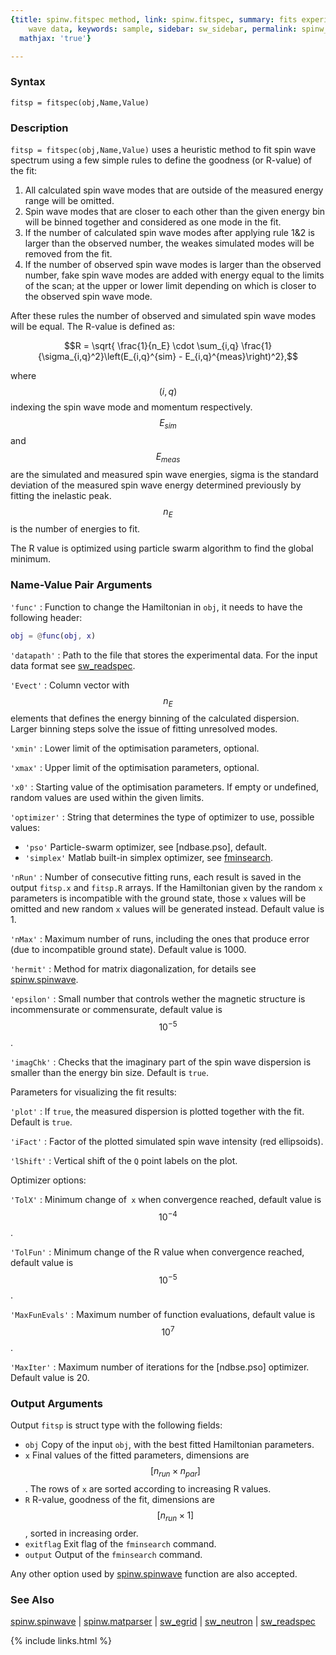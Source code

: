 ```yaml
---
{title: spinw.fitspec method, link: spinw.fitspec, summary: fits experimental spin
    wave data, keywords: sample, sidebar: sw_sidebar, permalink: spinw_fitspec, folder: spinw,
  mathjax: 'true'}

---
```

  
### Syntax
  
`fitsp = fitspec(obj,Name,Value)`
  
### Description
`fitsp = fitspec(obj,Name,Value)` uses a heuristic method to fit spin
wave spectrum using a few simple rules to define the goodness (or
R-value) of the fit:
1. All calculated spin wave modes that are outside of the measured
   energy range will be omitted.
2. Spin wave modes that are closer to each other than the given energy
   bin will be binned together and considered as one mode in the fit.
3. If the number of calculated spin wave modes after applying rule 1&2 
   is larger than the observed number, the weakes simulated modes will
   be removed from the fit.
4. If the number of observed spin wave modes is larger than the observed
   number, fake spin wave modes are added with energy equal to the
   limits of the scan; at the upper or lower limit depending on which is
   closer to the observed spin wave mode.
 
After these rules the number of observed and simulated spin wave modes
will be equal. The R-value is defined as:
 
$$R = \sqrt{ \frac{1}{n_E} \cdot \sum_{i,q} \frac{1}{\sigma_{i,q}^2}\left(E_{i,q}^{sim} - E_{i,q}^{meas}\right)^2},$$
   
where $$(i,q)$$ indexing the spin wave mode and momentum respectively.
$$E_{sim}$$ and $$E_{meas}$$ are the simulated and measured spin wave
energies, sigma is the standard deviation of the measured spin wave
energy determined previously by fitting the inelastic peak. $$n_E$$ is the
number of energies to fit.
   
The R value is optimized using particle swarm algorithm to find the
global minimum.
  
### Name-Value Pair Arguments
  
`'func'`
: Function to change the Hamiltonian in `obj`, it needs to have the
  following header:
  ```matlab
  obj = @func(obj, x)
  ```
  
`'datapath'`
: Path to the file that stores the experimental data. For the
  input data format see [sw_readspec](sw_readspec).
  
`'Evect'`
: Column vector with $$n_E$$ elements that defines the energy binning of
  the calculated dispersion. Larger binning steps solve the issue of
  fitting unresolved modes.
  
`'xmin'`
: Lower limit of the optimisation parameters, optional.
  
`'xmax'`
: Upper limit of the optimisation parameters, optional.
  
`'x0'`
: Starting value of the optimisation parameters. If empty
 or undefined, random values are used within the given limits.
  
`'optimizer'`
: String that determines the type of optimizer to use, possible values:
  * `'pso'`       Particle-swarm optimizer, see [ndbase.pso],
                  default.
  * `'simplex'`   Matlab built-in simplex optimizer, see [fminsearch](www.mathworks.ch/help/matlab/ref/fminsearch.html).
  
`'nRun'`
: Number of consecutive fitting runs, each result is saved in the
  output `fitsp.x` and `fitsp.R` arrays. If the Hamiltonian given by the
  random `x` parameters is incompatible with the ground state,
  those `x` values will be omitted and new random `x` values will be
  generated instead. Default value is 1.
  
`'nMax'`
: Maximum number of runs, including the ones that produce error
  (due to incompatible ground state). Default value is 1000.
  
`'hermit'`
: Method for matrix diagonalization, for details see [spinw.spinwave](spinw_spinwave).
  
`'epsilon'`
: Small number that controls wether the magnetic structure is
  incommensurate or commensurate, default value is $$10^{-5}$$.
  
`'imagChk'`
: Checks that the imaginary part of the spin wave dispersion is
  smaller than the energy bin size. Default is `true`.
  
Parameters for visualizing the fit results:
  
`'plot'`
: If `true`, the measured dispersion is plotted together with the
  fit. Default is `true`.
  
`'iFact'`
: Factor of the plotted simulated spin wave intensity (red
  ellipsoids).
  
`'lShift'`
: Vertical shift of the `Q` point labels on the plot.
  
Optimizer options:
  
`'TolX'`
: Minimum change of` x` when convergence reached, default
  value is $$10^{-4}$$.
  
`'TolFun'`
: Minimum change of the R value when convergence reached,
  default value is $$10^{-5}$$.
  
`'MaxFunEvals'`
: Maximum number of function evaluations, default value is
  $$10^7$$.
  
`'MaxIter'`
: Maximum number of iterations for the [ndbse.pso] optimizer.
  Default value is 20.
  
### Output Arguments
  
Output `fitsp` is struct type with the following fields:
* `obj`   Copy of the input `obj`, with the best fitted
          Hamiltonian parameters.
* `x`     Final values of the fitted parameters, dimensions are
          $$[n_{run}\times n_{par}]$$. The rows of `x` are sorted according to increasing R
          values.
* `R`     R-value, goodness of the fit, dimensions are $$[n_{run}\times 1]$$, sorted
          in increasing order.
* `exitflag`  Exit flag of the `fminsearch` command.
* `output`    Output of the `fminsearch` command.
  
Any other option used by [spinw.spinwave](spinw_spinwave) function are also accepted.
  
### See Also
  
[spinw.spinwave](spinw_spinwave) \| [spinw.matparser](spinw_matparser) \| [sw_egrid](sw_egrid) \| [sw_neutron](sw_neutron) \| [sw_readspec](sw_readspec)
 

{% include links.html %}
